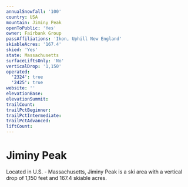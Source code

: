 ```yaml
---
annualSnowfall: '100'
country: USA
mountain: Jiminy Peak
openToPublic: 'Yes'
owner: Fairbank Group
passAffiliations: 'Ikon, Uphill New England'
skiableAcres: '167.4'
skied: 'Yes'
state: Massachusetts
surfaceLiftsOnly: 'No'
verticalDrop: '1,150'
operated:
  '2324': true
  '2425': true
website: ''
elevationBase:
elevationSummit:
trailCount:
trailPctBeginner:
trailPctIntermediate:
trailPctAdvanced:
liftCount:
---
```



# Jiminy Peak

Located in U.S. - Massachusetts, Jiminy Peak is a ski area with a vertical drop of 1,150 feet and 167.4 skiable acres.
